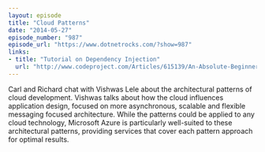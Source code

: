 ```yaml
---
layout: episode
title: "Cloud Patterns"
date: "2014-05-27"
episode_number: "987"
episode_url: "https://www.dotnetrocks.com/?show=987"
links:
- title: "Tutorial on Dependency Injection"
  url: "http://www.codeproject.com/Articles/615139/An-Absolute-Beginners-Tutorial-on-Dependency-Inver"
---
```


Carl and Richard chat with Vishwas Lele about the architectural patterns of cloud development. Vishwas talks about how the cloud influences application design, focused on more asynchronous, scalable and flexible messaging focused architecture. While the patterns could be applied to any cloud technology, Microsoft Azure is particularly well-suited to these architectural patterns, providing services that cover each pattern approach for optimal results.

